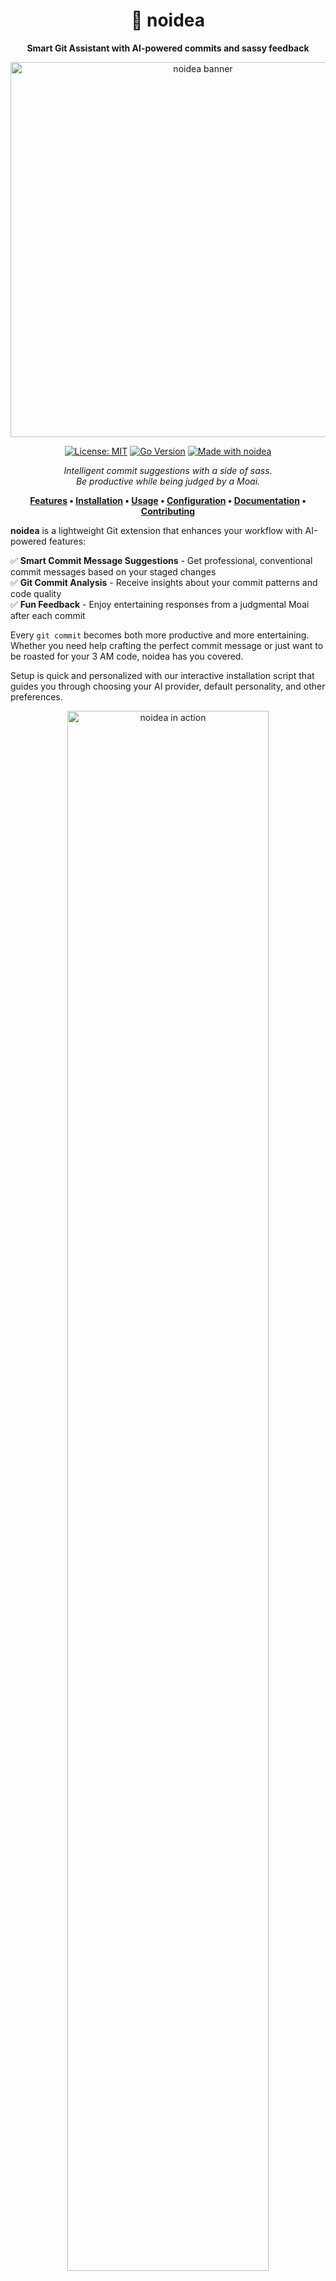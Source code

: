 <div align="center">

# 🧠 noidea

<p align="center">
  <b>Smart Git Assistant with AI-powered commits and sassy feedback</b>
</p>

<img src="assets/header.png" alt="noidea banner" width="600">

<p align="center">
  <a href="https://opensource.org/licenses/MIT"><img src="https://img.shields.io/badge/License-MIT-yellow.svg" alt="License: MIT"></a>
  <a href="https://golang.org/doc/go1.18"><img src="https://img.shields.io/badge/Go-1.18+-00ADD8?logo=go" alt="Go Version"></a>
  <a href="https://github.com/AccursedGalaxy/noidea"><img src="https://img.shields.io/badge/Made%20with-noidea-orange" alt="Made with noidea"></a>
</p>

<p align="center">
  <i>Intelligent commit suggestions with a side of sass.<br>Be productive while being judged by a Moai.</i>
</p>

<p align="center">
  <b>
    <a href="#-features">Features</a> •
    <a href="#-getting-started">Installation</a> •
    <a href="#-usage">Usage</a> •
    <a href="#-configuration">Configuration</a> •
    <a href="https://accursedgalaxy.github.io/noidea/">Documentation</a> •
    <a href="#-contributing">Contributing</a>
  </b>
</p>

</div>

**noidea** is a lightweight Git extension that enhances your workflow with AI-powered features:

✅ **Smart Commit Message Suggestions** - Get professional, conventional commit messages based on your staged changes  
✅ **Git Commit Analysis** - Receive insights about your commit patterns and code quality  
✅ **Fun Feedback** - Enjoy entertaining responses from a judgmental Moai after each commit  

Every `git commit` becomes both more productive and more entertaining. Whether you need help crafting the perfect commit message or just want to be roasted for your 3 AM code, noidea has you covered.

Setup is quick and personalized with our interactive installation script that guides you through choosing your AI provider, default personality, and other preferences.

<div align="center">
<img src="docs/assets/images/demo.gif" alt="noidea in action" width="80%">
</div>

---

## 🗿 What It Does

After every `git commit`, you'll see something like:

```
───────────────────────────────────────────────────
🗿  (ಠ_ಠ) Your commit message was 'fix final final pls real'
"You've entered the 2AM hotfix arc. A legendary time."
───────────────────────────────────────────────────
```

Whether your code is clean or cursed, the Moai sees all.

And before committing, get AI-powered suggestions:

```
───────────────────────────────────────────────────
🧠 Analyzing staged changes and 10 recent commits
Generating professional commit message suggestion...
───────────────────────────────────────────────────
✨ Suggested commit message:
feat(user-auth): implement password reset functionality with email verification
───────────────────────────────────────────────────
```

<details>
<summary>👀 See noidea in action</summary>

<h3>Commit Message Suggestions</h3>
<img src="docs/assets/images/suggest.png" alt="Commit message suggestions" width="80%">

<h3>Post-Commit Moai Feedback</h3>
<img src="docs/assets/images/moai.png" alt="Moai feedback" width="80%">

<h3>Weekly Summary Analysis</h3>
<img src="docs/assets/images/summary.png" alt="Weekly summary" width="80%">
</details>

---

## 🚀 Getting Started

### Installation Options

Choose one of these methods to install noidea:

<details open>
<summary><b>1. Using the Installation Script (Recommended)</b></summary>

```bash
# Clone the repository
git clone https://github.com/AccursedGalaxy/noidea.git
cd noidea

# Run the installer (might need sudo)
./install.sh
# Or specify a custom location
./install.sh ~/bin
```

The installation script provides an interactive setup experience where you can configure:
- AI provider selection (xAI, OpenAI, DeepSeek)
- Default personality choice
- Moai face selection mode
- And other preferences

This is the recommended method as it ensures all components are properly configured.
</details>

<details>
<summary><b>2. One-Line Quick Installation</b></summary>

```bash
# Install to /usr/local/bin (may require sudo)
curl -sSL https://raw.githubusercontent.com/AccursedGalaxy/noidea/main/quickinstall.sh | bash

# Or with sudo for system-wide installation
curl -sSL https://raw.githubusercontent.com/AccursedGalaxy/noidea/main/quickinstall.sh | sudo bash
```
</details>

<details>
<summary><b>3. Using Make</b></summary>

```bash
# Clone the repository
git clone https://github.com/AccursedGalaxy/noidea.git
cd noidea

# Install to /usr/local/bin (default)
sudo make install
# Or specify a custom prefix
make install PREFIX=~/.local
```
</details>

<details>
<summary><b>4. Manual Installation</b></summary>

```bash
# Clone the repository
git clone https://github.com/AccursedGalaxy/noidea.git
cd noidea

# Build the binary
go build -o noidea

# Move it to a directory in your PATH
sudo cp noidea /usr/local/bin/
```
</details>

<details>
<summary><b>5. Pre-built Binaries (Coming Soon)</b></summary>

We'll soon provide pre-built binaries for various platforms on our releases page.
</details>

### Setting Up In Your Repository

Once noidea is installed, you can set it up in any Git repository:

```bash
# Navigate to your repository
cd /path/to/your/repo

# Initialize noidea (sets up Git hooks)
noidea init
```

This adds a post-commit hook to show the Moai judgments after each commit.

For commit message suggestions, enable them during initialization or run:

```bash
# Enable commit suggestions
git config noidea.suggest true
```

Now, when you commit, noidea will suggest a message for you!

## 📋 Features

<div align="center">
<img src="docs/assets/images/features.png" alt="noidea features overview" width="80%">
</div>

### Post-Commit Feedback

Get immediate feedback after each commit with the Moai:

```
───────────────────────────────────────────────────
🗿  (ಠ_ಠ)  This is definitely the final fix
"You've typed 'final fix' 17 times today. I'm not judging. (I am.)"
───────────────────────────────────────────────────
```

Options:
- `--ai` - Use AI to generate feedback (default: use config setting)
- `--diff` - Include the diff in AI context for better analysis
- `--personality <n>` - Personality to use for feedback
- `--history` - Include recent commit history for context
- `--list-personalities` - List available personalities

Example:
```bash
# Get AI-powered feedback with recent history context
noidea moai --ai --history
```

### Weekly Summaries

Generate insightful summaries of your Git activity:

```
noidea summary
```

Options:
- `--days <N>` - Analyze the last N days (default: 7)
- `--personality <n>` - Use a specific personality for insights
- `--export <format>` - Export to text, markdown, or HTML
- `--stats-only` - Show only statistics without AI insights
- `--ai` - Include AI insights (default: use config)

Example:
```bash
# Generate a 30-day summary with AI insights and export as markdown
noidea summary --days 30 --ai --export markdown
```

### On-Demand Feedback

Get targeted analysis of specific commits with powerful filtering:

```
noidea feedback
```

Options:
- `--count <N>` - Analyze last N commits (default: 5)
- `--author <n>` - Filter by commit author
- `--branch <n>` - Filter by specific branch
- `--files <list>` - Filter by files touched (comma-separated)
- `--diff` - Include diff context for deeper analysis
- `--personality <n>` - Use a specific personality
- `--export <format>` - Export to text, markdown, or HTML

Examples:

```bash
# Basic feedback on last 3 commits
noidea feedback --count 3

# Analyze commits affecting specific files
noidea feedback --files "src/main.go,pkg/utils"

# Analyze commits from a specific author
noidea feedback --author "Your Name"

# Use a supportive personality with diff context
noidea feedback --personality supportive_mentor --diff

# Export your feedback to share with the team
noidea feedback --export markdown
```

### Commit Message Suggestions

Get AI-powered commit message suggestions based on your staged changes:

```
noidea suggest
```

Options:
- `--history <N>` - Number of recent commits to analyze for context (default: 10)
- `--full-diff` - Include full diff instead of summary
- `--interactive` - Interactive mode to approve/reject suggestions
- `--file <path>` - Path to commit message file (for hooks)

> **Note:** Commit suggestions always use a professional conventional commit format, regardless of any personality settings used elsewhere in the tool.

Git Hook Integration:
- Automatically suggests commit messages during the commit process
- Easily enable with the included script:
  ```
  ./scripts/install-hooks.sh
  ```
  This installs the `prepare-commit-msg` hook and sets up your Git config with interactive prompts

Examples:

```bash
# Get a suggestion for your staged changes
noidea suggest

# Interactive mode to approve, regenerate, or edit suggestions
noidea suggest --interactive

# Consider more context from previous commits
noidea suggest --history 20

# Include the full diff for more detailed analysis
noidea suggest --full-diff
```

## 🧠 AI Integration

noidea supports AI-powered feedback using LLM providers that offer OpenAI-compatible APIs:

<div class="provider-grid" style="display: grid; grid-template-columns: repeat(3, 1fr); gap: 20px; margin-bottom: 20px;">
  <div style="text-align: center;">
    <img src="docs/assets/images/xai-logo.png" alt="xAI" width="100">
    <p>xAI (Grok)</p>
  </div>
  <div style="text-align: center;">
    <img src="docs/assets/images/openai-logo.png" alt="OpenAI" width="100">
    <p>OpenAI</p>
  </div>
  <div style="text-align: center;">
    <img src="docs/assets/images/deepseek-logo.png" alt="DeepSeek" width="100">
    <p>DeepSeek (coming soon)</p>
  </div>
</div>

To enable AI integration:

1. Set your API key in an environment variable:
   ```
   # For xAI
   export XAI_API_KEY=your_api_key_here
   
   # For OpenAI
   export OPENAI_API_KEY=your_api_key_here
   ```

2. Or create a `.env` file in your project directory or in `~/.noidea/.env`
   ```
   XAI_API_KEY=your_api_key_here
   ```

3. Run with the `--ai` flag or enable it permanently:
   ```
   # Run with the flag
   noidea moai --ai
   
   # Enable permanently 
   export NOIDEA_LLM_ENABLED=true
   ```

4. Configure your model (optional):
   ```
   export NOIDEA_MODEL=grok-2-1212
   ```

## 🤖 AI Personalities

noidea supports multiple AI personalities to provide different types of feedback:

<div class="personality-cards" style="display: flex; justify-content: space-between; margin-bottom: 20px;">
  <div style="border: 1px solid #ddd; padding: 10px; border-radius: 5px; width: 24%;">
    <h3>😈 Snarky Code Reviewer</h3>
    <p>A sarcastic, witty code reviewer that doesn't hold back</p>
  </div>
  <div style="border: 1px solid #ddd; padding: 10px; border-radius: 5px; width: 24%;">
    <h3>🤗 Supportive Mentor</h3>
    <p>Encouraging and positive feedback to keep you motivated</p>
  </div>
  <div style="border: 1px solid #ddd; padding: 10px; border-radius: 5px; width: 24%;">
    <h3>🧑‍💻 Git Expert</h3>
    <p>Technical feedback based on Git best practices</p>
  </div>
  <div style="border: 1px solid #ddd; padding: 10px; border-radius: 5px; width: 24%;">
    <h3>🚀 Motivational Speaker</h3>
    <p>Over-the-top enthusiasm for your commits!</p>
  </div>
</div>

> **Note:** Personalities affect post-commit feedback and analysis, but commit message suggestions (via `noidea suggest`) always use a professional format regardless of the selected personality.

### Using personalities

```bash
# List available personalities
noidea moai --list-personalities

# Use a specific personality
noidea moai --ai --personality=supportive_mentor

# Set default personality in config
export NOIDEA_PERSONALITY=git_expert
```

### Creating custom personalities

Create a `personalities.toml` file in your project or in `~/.noidea/` directory:

```toml
# Default personality to use
default = "my_custom_personality"

[personalities.my_custom_personality]
name = "My Custom Personality"
description = "A custom personality that fits my workflow"
system_prompt = """
Instructions for the AI on how to respond.
Keep it concise and clear.
"""
user_prompt_format = """
Commit message: "{{.Message}}"
Time of day: {{.TimeOfDay}}
{{if .Diff}}Commit diff summary: {{.Diff}}{{end}}

Provide feedback about this commit:
"""
max_tokens = 150
temperature = 0.7
```

Reference the example file at `personalities.toml.example` for more details.

## 🔧 Configuration

noidea can be configured using environment variables, a `.env` file, or a TOML configuration file.

### Using the config command

noidea provides a config command to help you manage your configuration:

```
# Show current configuration
noidea config --show

# Create a new configuration file interactively
noidea config --init

# Validate your configuration
noidea config --validate

# Specify a custom config path
noidea config --path /custom/path/config.toml --show
```

### Configuration file

Default location: `~/.noidea/config.toml`

Example configuration:
```toml
[llm]
enabled = true
provider = "xai"
api_key = "your_api_key_here"
model = "grok-2-1212"
temperature = 0.7

[moai]
use_lint = false
faces_mode = "random"
personality = "snarky_reviewer"
include_history = true
```

### Environment variables

You can override any configuration setting using environment variables:

```
# LLM settings
export NOIDEA_LLM_ENABLED=true
export NOIDEA_MODEL=grok-2-1212
export NOIDEA_TEMPERATURE=0.5

# Moai settings
export NOIDEA_FACES_MODE=random
export NOIDEA_USE_LINT=false
export NOIDEA_PERSONALITY=snarky_reviewer
export NOIDEA_INCLUDE_HISTORY=true

# Provider API keys
export XAI_API_KEY=your_api_key_here
export OPENAI_API_KEY=your_api_key_here
export DEEPSEEK_API_KEY=your_api_key_here
```

## 📚 Documentation

For more detailed information, check out our [full documentation site](https://accursedgalaxy.github.io/noidea/).

<div align="center">
<a href="https://accursedgalaxy.github.io/noidea/" target="_blank">
  <img src="docs/assets/images/docs-preview.png" alt="Documentation Preview" width="80%">
</a>
</div>

We've created a comprehensive documentation site using GitHub Pages that includes:

- Detailed tutorials
- Command reference
- Configuration guide
- API documentation for integration
- Troubleshooting tips
- Advanced usage examples

## 💡 Feature Status

| Feature                   | Status          |
|---------------------------|-----------------|
| Moai face after commit    | ✅ Done         |
| AI-based commit feedback  | ✅ Done         |
| Config file support       | ✅ Done         |
| Weekly summaries          | ✅ Done         |
| On-demand commit analysis | ✅ Done         |
| Commit message suggestions| ✅ Done         |
| Enhanced terminal output  | ✅ Done         |
| POSIX-compatible hooks    | ✅ Done         |
| Lint feedback             | 🛠️ In progress  |
| Commit streak insights    | 🔜 Coming Soon  |
| Cross-platform releases   | 🔜 Coming Soon  |

## 🤯 Why tho?

Because Git is too serious. Coding is chaos. Let's embrace it.

## 🧪 Contributing

Got Moai faces? Snarky commit messages? Cursed feedback ideas?

PRs are welcome. Open an issue or just drop a meme.

Check out our test suite in the `tests/` directory to ensure your changes work as expected.

<div align="center">
<img src="docs/assets/images/contribute.png" alt="Contributing" width="50%">
</div>

## 🪦 Disclaimer

This tool will not improve your Git hygiene.
It will, however, make it more entertaining.

## 📦 Releases & Versioning

noidea follows semantic versioning (SemVer) for predictable versioning:

- **Major**: Incompatible API changes
- **Minor**: Backwards-compatible new features
- **Patch**: Backwards-compatible bug fixes

### Creating a new release

There are two ways to create a new release:

#### 1. Using the version script

```bash
# Show current version
./scripts/version.sh show

# Bump patch version (0.0.x)
./scripts/version.sh patch

# Bump minor version (0.x.0)
./scripts/version.sh minor

# Bump major version (x.0.0)
./scripts/version.sh major
```

The script will:
1. Update version in source code
2. Create a git commit and tag
3. Offer to push changes and tag to GitHub
4. GitHub Actions will automatically build and publish the release

#### 2. Using GitHub Actions

1. Go to the "Actions" tab in your GitHub repository
2. Select the "Version Bump" workflow
3. Click "Run workflow"
4. Select the type of version bump (patch, minor, major)
5. Click "Run workflow"

GitHub Actions will automatically:
1. Update version in the source code
2. Create a git commit and tag
3. Push changes to GitHub 
4. Trigger the release workflow that builds and publishes the release

### Docker Images

Each release is also published as a Docker image to GitHub Container Registry:

```bash
# Pull the latest version
docker pull ghcr.io/accursedgalaxy/noidea:latest

# Pull a specific version
docker pull ghcr.io/accursedgalaxy/noidea:v1.0.0

# Run noidea using Docker
docker run --rm -it -v $(pwd):/workspace -w /workspace ghcr.io/accursedgalaxy/noidea:latest init
```

---

<div align="center">
Made with <code>noidea</code> and late-night energy.

<a href="https://github.com/AccursedGalaxy/noidea/stargazers"><img src="https://img.shields.io/github/stars/AccursedGalaxy/noidea?style=social" alt="GitHub stars"></a>
<a href="https://github.com/AccursedGalaxy/noidea/network/members"><img src="https://img.shields.io/github/forks/AccursedGalaxy/noidea?style=social" alt="GitHub forks"></a>
<a href="https://github.com/AccursedGalaxy/noidea/issues"><img src="https://img.shields.io/github/issues/AccursedGalaxy/noidea" alt="GitHub issues"></a>
</div>
